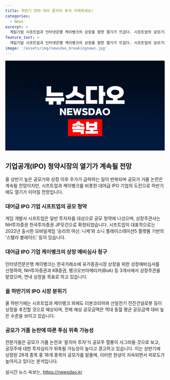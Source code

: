 ```yaml
---
title: 하반기 IPO 대어 묻지마 투자 자제하세요!
categories:
  - News
excerpt: >
  게임기업 시프트업과 인터넷은행 케이뱅크의 상장을 향한 열기가 뜨겁다. 시프트업의 공모가는 6만 원으로 3조5000억 원의 기업가치가 예상되며, 대표작으로 승리의 여신: 니케와 스텔라 블레이드가 있다. 케이뱅크 역시 상장 예비심사를 청구하여 연내 IPO를 목표로 하고 있다. 하반기에는 또 다른 기업들도 상장을 추진 중이며, 전문가들은 상반기와 마찬가지로 공모가 거품과 단타 매매 현상에 대해 경계를 당부하고 있다. 이에 따라 공모주에 대한 투자심리가 위축될 가능성이 있다.  
feature_text: >
  게임기업 시프트업과 인터넷은행 케이뱅크의 상장을 향한 열기가 뜨겁다. 시프트업의 공모가는 6만 원으로 3조5000억 원의 기업가치가 예상되며, 대표작으로 승리의 여신: 니케와 스텔라 블레이드가 있다. 케이뱅크 역시 상장 예비심사를 청구하여 연내 IPO를 목표로 하고 있다. 하반기에는 또 다른 기업들도 상장을 추진 중이며, 전문가들은 상반기와 마찬가지로 공모가 거품과 단타 매매 현상에 대해 경계를 당부하고 있다. 이에 따라 공모주에 대한 투자심리가 위축될 가능성이 있다.  
image: '/assets/img/newsdao_breakingnews.jpg'
---
```


<p><img src="/assets/img/newsdao_breakingnews.jpg" alt="koreaapp 속보" /></p>

<h2 data-ke-size="size26">기업공개(IPO) 청약시장의 열기가 계속될 전망</h2>

<p data-ke-size="size16">올 상반기 높은 공모가와 상장 이후 주가가 급락하는 일이 반복되며 공모가 거품 논란은 계속될 전망이지만, 시프트업과 케이뱅크를 비롯한 대어급 IPO 기업의 도전으로 하반기에도 열기가 이어질 전망입니다.</p>

<h3>대어급 IPO 기업 시프트업의 공모 청약</h3>

<p data-ke-size="size16">게임 개발사 시프트업은 일반 투자자를 대상으로 공모 청약에 나섰으며, 상장주관사는 NH투자증권 한국투자증권 JP모건으로 확정되었습니다. 시프트업의 대표작으로는 2022년 출시한 모바일게임 ‘승리의 여신: 니케’와 소니 플레이스테이션5 플랫폼 기반의 ‘스텔라 블레이드’ 등이 있습니다.</p>

<h3>대어급 IPO 기업 케이뱅크의 상장 예비심사 청구</h3>

<p data-ke-size="size16">인터넷전문은행 케이뱅크는 한국거래소에 유가증권시장 상장을 위한 상장예비심사를 신청하여, NH투자증권과 KB증권, 뱅크오브아메리카(BoA) 등 3개사에서 상장주관을 맡았으며, 연내 상장을 목표로 하고 있습니다.</p>

<h3>올 하반기의 IPO 시장 분위기</h3>

<p data-ke-size="size16">올 하반기에는 시프트업과 케이뱅크 외에도 더본코리아와 산일전기 전진건설로봇 등이 상장을 추진할 것으로 예상되며, 전체 예상 공모금액은 역대 동월 평균 공모금액 대비 높은 수준을 보이고 있습니다.</p>

<h3>공모가 거품 논란에 따른 투심 위축 가능성</h3>

<p data-ke-size="size16">전문가들은 공모가 거품 논란과 ‘묻지마 투자’식 공모주 열풍이 사그라들 것으로 보고, 공모주에 대한 투자심리가 위축될 가능성이 높다고 경고하고 있습니다. 이는 상반기에 상장된 28개 종목 중 18개 종목이 공모가를 밑돌며, 이러한 현상이 지속되면서 피로도가 높아지고 있다는 분석입니다.</p>
실시간 뉴스 속보는, <a href="https://newsdao.kr" rel="dofollow">https://newsdao.kr</a>


